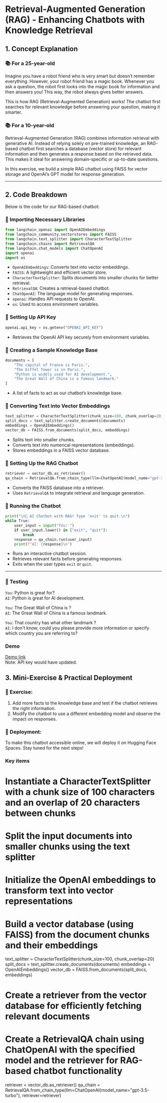 # Retrieval-Augmented Generation (RAG) - Enhancing Chatbots with Knowledge Retrieval

## 1. Concept Explanation

### 📚 For a 25-year-old

Imagine you have a robot friend who is very smart but doesn’t remember everything. However, your robot friend has a magic book. Whenever you ask a question, the robot first looks into the magic book for information and then answers you! This way, the robot always gives better answers.

This is how RAG (Retrieval-Augmented Generation) works! The chatbot first searches for relevant knowledge before answering your question, making it smarter.

### 📚 For a 10-year-old

Retrieval-Augmented Generation (RAG) combines information retrieval with generative AI. Instead of relying solely on pre-trained knowledge, an RAG-based chatbot first searches a database (vector store) for relevant information and then generates a response based on the retrieved data. This makes it ideal for answering domain-specific or up-to-date questions.

In this exercise, we build a simple RAG chatbot using FAISS for vector storage and OpenAI’s GPT model for response generation.

---

## 2. Code Breakdown

Below is the code for our RAG-based chatbot:

### 📌 Importing Necessary Libraries

```python
from langchain_openai import OpenAIEmbeddings
from langchain_community.vectorstores import FAISS
from langchain.text_splitter import CharacterTextSplitter
from langchain.chains import RetrievalQA
from langchain.chat_models import ChatOpenAI
import openai
import os
```

- `OpenAIEmbeddings`: Converts text into vector embeddings.
- `FAISS`: A lightweight and efficient vector store.
- `CharacterTextSplitter`: Splits documents into smaller chunks for better retrieval.
- `RetrievalQA`: Creates a retrieval-based chatbot.
- `ChatOpenAI`: The language model for generating responses.
- `openai`: Handles API requests to OpenAI.
- `os`: Used to access environment variables.

### 📌 Setting Up API Key

```python
openai.api_key = os.getenv("OPENAI_API_KEY")
```

- Retrieves the OpenAI API key securely from environment variables.

### 📌 Creating a Sample Knowledge Base

```python
documents = [
    "The capital of France is Paris.",
    "The Eiffel Tower is in Paris.",
    "Python is widely used for AI development.",
    "The Great Wall of China is a famous landmark."
]
```

- A list of facts to act as our chatbot’s knowledge base.

### 📌 Converting Text into Vector Embeddings

```python
text_splitter = CharacterTextSplitter(chunk_size=100, chunk_overlap=20)
split_docs = text_splitter.create_documents(documents)
embeddings = OpenAIEmbeddings()
vector_db = FAISS.from_documents(split_docs, embeddings)
```

- Splits text into smaller chunks.
- Converts text into numerical representations (embeddings).
- Stores embeddings in a FAISS vector database.

### 📌 Setting Up the RAG Chatbot

```python
retriever = vector_db.as_retriever()
qa_chain = RetrievalQA.from_chain_type(llm=ChatOpenAI(model_name="gpt-3.5-turbo"), retriever=retriever)
```

- Converts the FAISS database into a retriever.
- Uses `RetrievalQA` to integrate retrieval and language generation.

### 📌 Running the Chatbot

```python
print("\n🚀 AI Chatbot with RAG! Type 'exit' to quit.\n")
while True:
    user_input = input("You: ")
    if user_input.lower() in ["exit", "quit"]:
        break
    response = qa_chain.run(user_input)
    print(f"AI: {response}\n")
```

- Runs an interactive chatbot session.
- Retrieves relevant facts before generating responses.
- Exits when the user types `exit` or `quit`.

---

### 📌 Testing

`You`: Python is great for? <br />
`AI`: Python is great for AI development.

`You`: The Great Wall of China is ?<br />
`AI`: The Great Wall of China is a famous landmark.

`You`: That country has what other landmark ?<br />
`AI`: I don't know, could you please provide more information or specify which country you are referring to?

### Demo

<a href="https://huggingface.co/spaces/Ganesh-Kunnamkumarath/RAG-Chatbot-Basics" target="_blank"> Demo link </a><br />
Note: API key would have updated.

## 3. Mini-Exercise & Practical Deployment

### 🔹 Exercise:

1. Add more facts to the knowledge base and test if the chatbot retrieves the right information.
2. Modify the chatbot to use a different embedding model and observe the impact on responses.

### 🚀 Deployment:

To make this chatbot accessible online, we will deploy it on Hugging Face Spaces. Stay tuned for the next steps!

### Key items

# Instantiate a CharacterTextSplitter with a chunk size of 100 characters and an overlap of 20 characters between chunks

# Split the input documents into smaller chunks using the text splitter

# Initialize the OpenAI embeddings to transform text into vector representations

# Build a vector database (using FAISS) from the document chunks and their embeddings

text_splitter = CharacterTextSplitter(chunk_size=100, chunk_overlap=20)
split_docs = text_splitter.create_documents(documents)
embeddings = OpenAIEmbeddings()
vector_db = FAISS.from_documents(split_docs, embeddings)

# Create a retriever from the vector database for efficiently fetching relevant documents

# Create a RetrievalQA chain using ChatOpenAI with the specified model and the retriever for RAG-based chatbot functionality

retriever = vector_db.as_retriever()
qa_chain = RetrievalQA.from_chain_type(llm=ChatOpenAI(model_name="gpt-3.5-turbo"), retriever=retriever)
